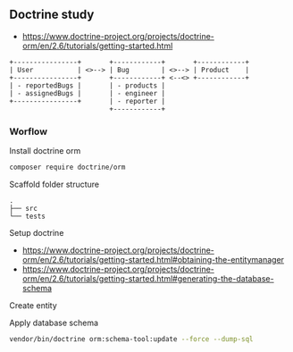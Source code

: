 ## Doctrine study

- https://www.doctrine-project.org/projects/doctrine-orm/en/2.6/tutorials/getting-started.html

```
+----------------+       +------------+       +------------+
| User           | <>--> | Bug        | <>--> | Product    |
+----------------+       +------------+ <--<> +------------+
| - reportedBugs |       | - products |
| - assignedBugs |       | - engineer |
+----------------+       | - reporter |
                         +------------+
```

### Worflow

Install doctrine orm
```bash
composer require doctrine/orm
```

Scaffold folder structure
```
.
├── src
└── tests
```

Setup doctrine
- https://www.doctrine-project.org/projects/doctrine-orm/en/2.6/tutorials/getting-started.html#obtaining-the-entitymanager
- https://www.doctrine-project.org/projects/doctrine-orm/en/2.6/tutorials/getting-started.html#generating-the-database-schema

Create entity

Apply database schema
```bash
vendor/bin/doctrine orm:schema-tool:update --force --dump-sql
```

